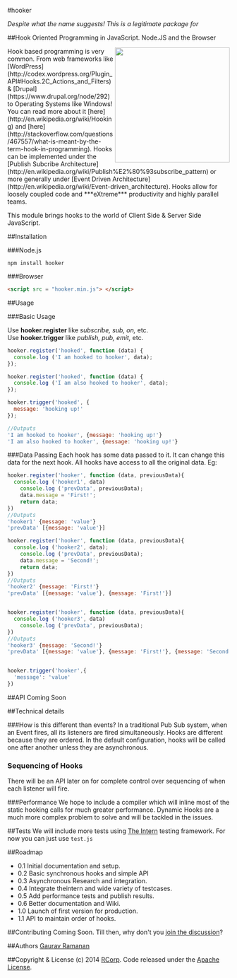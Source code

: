 #hooker

*Despite what the name suggests! This is a legitimate package for*

##Hook Oriented Programming in JavaScript. Node.JS and the Browser

<img align="right" height="260" src="https://cdn.rawgit.com/rcorp/hooker/master/hooker-logo.svg" />
Hook based programming is very common. From web frameworks like [WordPress](http://codex.wordpress.org/Plugin_API#Hooks.2C_Actions_and_Filters) & [Drupal](https://www.drupal.org/node/292) to Operating Systems like Windows! You can read more about it [here](http://en.wikipedia.org/wiki/Hooking) and [here](http://stackoverflow.com/questions/467557/what-is-meant-by-the-term-hook-in-programming). Hooks can be implemented under the [Publish Subcribe Architecture](http://en.wikipedia.org/wiki/Publish%E2%80%93subscribe_pattern) or more generally under [Event Driven Architecture](http://en.wikipedia.org/wiki/Event-driven_architecture). Hooks allow for loosely coupled code and ***eXtreme*** productivity and highly parallel teams.

This module brings hooks to the world of Client Side & Server Side JavaScript.

##Installation

###Node.js
```shell
npm install hooker
```
###Browser
```html
<script src = "hooker.min.js"> </script>
```
##Usage

###Basic Usage

Use **hooker.register** like *subscribe, sub, on,* etc.  
Use **hooker.trigger** like *publish, pub, emit,* etc.

```js
hooker.register('hooked', function (data) {
  console.log ('I am hooked to hooker', data);
});

hooker.register('hooked', function (data) {
  console.log ('I am also hooked to hooker', data);
});

hooker.trigger('hooked', {
  message: 'hooking up!'
});

//Outputs
'I am hooked to hooker', {message: 'hooking up!'}
'I am also hooked to hooker', {message: 'hooking up!'}
```

###Data Passing
Each hook has some data passed to it. It can change this data for the next hook. All hooks have access to all the original data. Eg:

```js
hooker.register('hooker', function (data, previousData){
  console.log ('hooker1', data)
    console.log ('prevData', previousData);
    data.message = 'First!';
    return data;
})
//Outputs
'hooker1' {message: 'value'}
'prevData' [{message: 'value'}]

hooker.register('hooker', function (data, previousData){
  console.log ('hooker2', data);
    console.log ('prevData', previousData);
    data.message = 'Second!';
    return data;
})
//Outputs
'hooker2' {message: 'First!'}
'prevData' [{message: 'value'}, {message: 'First!'}]


hooker.register('hooker', function (data, previousData){
  console.log ('hooker3', data)
    console.log ('prevData', previousData);
})
//Outputs
'hooker3' {message: 'Second!'}
'prevData' [{message: 'value'}, {message: 'First!'}, {message: 'Second!'}]


hooker.trigger('hooker',{
  'message': 'value'
})
```
##API
Coming Soon

##Technical details

###How is this different than events?
In a traditional Pub Sub system, when an Event fires, all its listeners are fired simultaneously. Hooks are different because they are ordered. In the default configuration, hooks will be called one after another unless they are asynchronous.

### Sequencing of Hooks
There will be an API later on for complete control over sequencing of when each listener will fire. 

###Performance
We hope to include a compiler which will inline most of the static hooking calls for much greater performance. Dynamic Hooks are a much more complex problem to solve and will be tackled in the issues.

##Tests
We will include more tests using [The Intern](http://theintern.io) testing framework. For now you can just use `test.js` 
 
##Roadmap

 - 0.1 Initial documentation and setup.
 - 0.2 Basic synchronous hooks and simple API
 - 0.3 Asynchronous Research and integration.
 - 0.4 Integrate theintern and wide variety of testcases.
 - 0.5 Add performance tests and publish results.
 - 0.6 Better documentation and Wiki.
 - 1.0 Launch of first version for production.
 - 1.1 API to maintain order of hooks.

##Contributing
Coming Soon. Till then, why don't you [join the discussion](https://github.com/rcorp/hooker/issues)?

##Authors
[Gaurav Ramanan](https://github.com/gaurav21r) 

##Copyright & License
(c) 2014 [RCorp](http://www.rcorp.co.in). Code released under the [Apache License](https://github.com/rcorp/hooker/blob/master/LICENSE).
 
